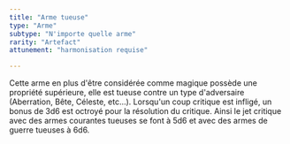 ```yaml
---
title: "Arme tueuse"
type: "Arme"
subtype: "N'importe quelle arme"
rarity: "Artefact"
attunement: "harmonisation requise"

---
```

Cette arme en plus d'être considérée comme magique possède une propriété supérieure, elle est tueuse contre un type d'adversaire (Aberration, Bête, Céleste, etc...). Lorsqu'un coup critique est infligé, un bonus de 3d6 est octroyé pour la résolution du critique. Ainsi le jet critique avec des armes courantes tueuses se font à 5d6 et avec des armes de guerre tueuses à 6d6.

